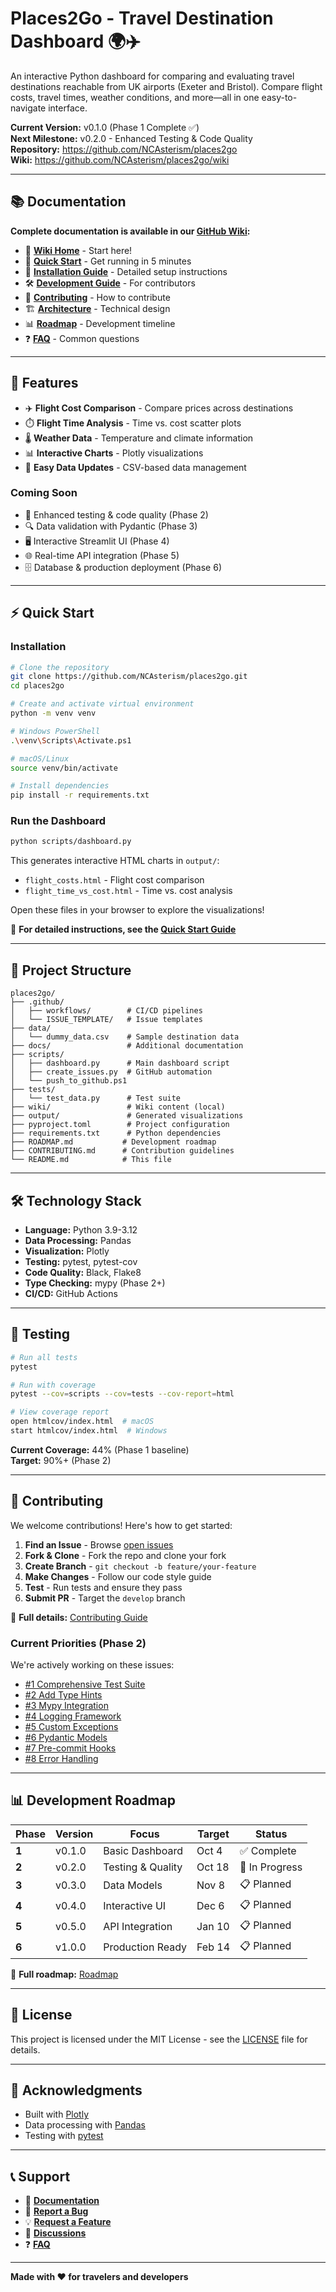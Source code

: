 # Places2Go - Travel Destination Dashboard 🌍✈️

An interactive Python dashboard for comparing and evaluating travel destinations reachable from UK airports (Exeter and Bristol). Compare flight costs, travel times, weather conditions, and more—all in one easy-to-navigate interface.

**Current Version:** v0.1.0 (Phase 1 Complete ✅)  
**Next Milestone:** v0.2.0 - Enhanced Testing & Code Quality  
**Repository:** https://github.com/NCAsterism/places2go  
**Wiki:** https://github.com/NCAsterism/places2go/wiki

---

## 📚 Documentation

**Complete documentation is available in our [GitHub Wiki](https://github.com/NCAsterism/places2go/wiki):**

- 📖 [**Wiki Home**](https://github.com/NCAsterism/places2go/wiki) - Start here!
- 🚀 [**Quick Start**](https://github.com/NCAsterism/places2go/wiki/Quick-Start) - Get running in 5 minutes
- 💾 [**Installation Guide**](https://github.com/NCAsterism/places2go/wiki/Installation) - Detailed setup instructions
- 🛠️ [**Development Guide**](https://github.com/NCAsterism/places2go/wiki/Development-Guide) - For contributors
- 🤝 [**Contributing**](https://github.com/NCAsterism/places2go/wiki/Contributing) - How to contribute
- 🏗️ [**Architecture**](https://github.com/NCAsterism/places2go/wiki/Architecture) - Technical design
- 📊 [**Roadmap**](https://github.com/NCAsterism/places2go/wiki/Roadmap) - Development timeline
- ❓ [**FAQ**](https://github.com/NCAsterism/places2go/wiki/FAQ) - Common questions

---

## 🚀 Features

- ✈️ **Flight Cost Comparison** - Compare prices across destinations
- ⏱️ **Flight Time Analysis** - Time vs. cost scatter plots
- 🌡️ **Weather Data** - Temperature and climate information
- 📊 **Interactive Charts** - Plotly visualizations
- 🔄 **Easy Data Updates** - CSV-based data management

### Coming Soon
- 🧪 Enhanced testing & code quality (Phase 2)
- 🔍 Data validation with Pydantic (Phase 3)
- 🖥️ Interactive Streamlit UI (Phase 4)
- 🌐 Real-time API integration (Phase 5)
- 🗄️ Database & production deployment (Phase 6)

---

## ⚡ Quick Start

### Installation

```bash
# Clone the repository
git clone https://github.com/NCAsterism/places2go.git
cd places2go

# Create and activate virtual environment
python -m venv venv

# Windows PowerShell
.\venv\Scripts\Activate.ps1

# macOS/Linux
source venv/bin/activate

# Install dependencies
pip install -r requirements.txt
```

### Run the Dashboard

```bash
python scripts/dashboard.py
```

This generates interactive HTML charts in `output/`:
- `flight_costs.html` - Flight cost comparison
- `flight_time_vs_cost.html` - Time vs. cost analysis

Open these files in your browser to explore the visualizations!

📖 **For detailed instructions, see the [Quick Start Guide](https://github.com/NCAsterism/places2go/wiki/Quick-Start)**

---

## 📁 Project Structure

```
places2go/
├── .github/
│   ├── workflows/        # CI/CD pipelines
│   └── ISSUE_TEMPLATE/   # Issue templates
├── data/
│   └── dummy_data.csv    # Sample destination data
├── docs/                 # Additional documentation
├── scripts/
│   ├── dashboard.py      # Main dashboard script
│   ├── create_issues.py  # GitHub automation
│   └── push_to_github.ps1
├── tests/
│   └── test_data.py      # Test suite
├── wiki/                 # Wiki content (local)
├── output/               # Generated visualizations
├── pyproject.toml        # Project configuration
├── requirements.txt      # Python dependencies
├── ROADMAP.md           # Development roadmap
├── CONTRIBUTING.md      # Contribution guidelines
└── README.md            # This file
```

---

## 🛠️ Technology Stack

- **Language:** Python 3.9-3.12
- **Data Processing:** Pandas
- **Visualization:** Plotly
- **Testing:** pytest, pytest-cov
- **Code Quality:** Black, Flake8
- **Type Checking:** mypy (Phase 2+)
- **CI/CD:** GitHub Actions

---

## 🧪 Testing

```bash
# Run all tests
pytest

# Run with coverage
pytest --cov=scripts --cov=tests --cov-report=html

# View coverage report
open htmlcov/index.html  # macOS
start htmlcov/index.html  # Windows
```

**Current Coverage:** 44% (Phase 1 baseline)  
**Target:** 90%+ (Phase 2)

---

## 🤝 Contributing

We welcome contributions! Here's how to get started:

1. **Find an Issue** - Browse [open issues](https://github.com/NCAsterism/places2go/issues)
2. **Fork & Clone** - Fork the repo and clone your fork
3. **Create Branch** - `git checkout -b feature/your-feature`
4. **Make Changes** - Follow our code style guide
5. **Test** - Run tests and ensure they pass
6. **Submit PR** - Target the `develop` branch

📖 **Full details:** [Contributing Guide](https://github.com/NCAsterism/places2go/wiki/Contributing)

### Current Priorities (Phase 2)

We're actively working on these issues:
- [#1 Comprehensive Test Suite](https://github.com/NCAsterism/places2go/issues/1)
- [#2 Add Type Hints](https://github.com/NCAsterism/places2go/issues/2)
- [#3 Mypy Integration](https://github.com/NCAsterism/places2go/issues/3)
- [#4 Logging Framework](https://github.com/NCAsterism/places2go/issues/4)
- [#5 Custom Exceptions](https://github.com/NCAsterism/places2go/issues/5)
- [#6 Pydantic Models](https://github.com/NCAsterism/places2go/issues/6)
- [#7 Pre-commit Hooks](https://github.com/NCAsterism/places2go/issues/7)
- [#8 Error Handling](https://github.com/NCAsterism/places2go/issues/8)

---

## 📊 Development Roadmap

| Phase | Version | Focus | Target | Status |
|-------|---------|-------|--------|--------|
| **1** | v0.1.0 | Basic Dashboard | Oct 4 | ✅ Complete |
| **2** | v0.2.0 | Testing & Quality | Oct 18 | 🚧 In Progress |
| **3** | v0.3.0 | Data Models | Nov 8 | 📋 Planned |
| **4** | v0.4.0 | Interactive UI | Dec 6 | 📋 Planned |
| **5** | v0.5.0 | API Integration | Jan 10 | 📋 Planned |
| **6** | v1.0.0 | Production Ready | Feb 14 | 📋 Planned |

📖 **Full roadmap:** [Roadmap](https://github.com/NCAsterism/places2go/wiki/Roadmap)

---

## 📄 License

This project is licensed under the MIT License - see the [LICENSE](LICENSE) file for details.

---

## 🙏 Acknowledgments

- Built with [Plotly](https://plotly.com/)
- Data processing with [Pandas](https://pandas.pydata.org/)
- Testing with [pytest](https://pytest.org/)

---

## 📞 Support

- 📖 [**Documentation**](https://github.com/NCAsterism/places2go/wiki)
- 🐛 [**Report a Bug**](https://github.com/NCAsterism/places2go/issues/new?template=bug_report.md)
- 💡 [**Request a Feature**](https://github.com/NCAsterism/places2go/issues/new?template=feature_request.md)
- 💬 [**Discussions**](https://github.com/NCAsterism/places2go/discussions)
- ❓ [**FAQ**](https://github.com/NCAsterism/places2go/wiki/FAQ)

---

**Made with ❤️ for travelers and developers**
